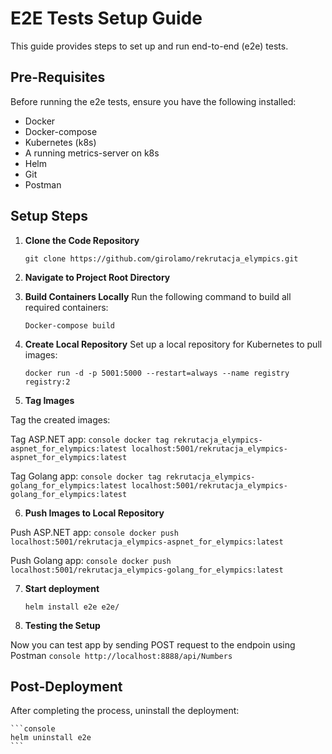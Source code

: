 # E2E Tests Setup Guide

This guide provides steps to set up and run end-to-end (e2e) tests. 

## Pre-Requisites

Before running the e2e tests, ensure you have the following installed:

- Docker
- Docker-compose
- Kubernetes (k8s)
- A running metrics-server on k8s
- Helm
- Git
- Postman

## Setup Steps

1. **Clone the Code Repository**
   
   ```console
   git clone https://github.com/girolamo/rekrutacja_elympics.git
   ```

2. **Navigate to Project Root Directory**
3. **Build Containers Locally**
Run the following command to build all required containers:
    
    ```console
    Docker-compose build
    ```

4. **Create Local Repository**
Set up a local repository for Kubernetes to pull images:

    ```console
    docker run -d -p 5001:5000 --restart=always --name registry registry:2
    ```

5. **Tag Images**

Tag the created images:

Tag ASP.NET app:
    ```console
    docker tag rekrutacja_elympics-aspnet_for_elympics:latest localhost:5001/rekrutacja_elympics-aspnet_for_elympics:latest
    ```

Tag Golang app:
    ```console
    docker tag rekrutacja_elympics-golang_for_elympics:latest localhost:5001/rekrutacja_elympics-golang_for_elympics:latest
    ```

6. **Push Images to Local Repository**

Push ASP.NET app:
    ```console
    docker push localhost:5001/rekrutacja_elympics-aspnet_for_elympics:latest
    ```

Push Golang app:
    ```console
    docker push localhost:5001/rekrutacja_elympics-golang_for_elympics:latest
    ```

7. **Start deployment**

    ```console
    helm install e2e e2e/
    ```

8. **Testing the Setup**

Now you can test app by sending POST request to the endpoin using Postman
    ```console
    http://localhost:8888/api/Numbers
    ```

## Post-Deployment

After completing the process, uninstall the deployment:

    ```console
    helm uninstall e2e
    ```
